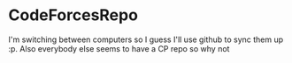 # CodeForcesRepo
I'm switching between computers so I guess I'll use github to sync them up :p. Also everybody else seems to have a CP repo so why not
